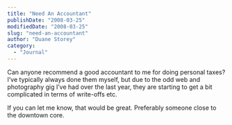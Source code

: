 ```yaml
---
title: "Need An Accountant"
publishDate: "2008-03-25"
modifiedDate: "2008-03-25"
slug: "need-an-accountant"
author: "Duane Storey"
category:
  - "Journal"
---
```


Can anyone recommend a good accountant to me for doing personal taxes? I’ve typically always done them myself, but due to the odd web and photography gig I’ve had over the last year, they are starting to get a bit complicated in terms of write-offs etc.

If you can let me know, that would be great. Preferably someone close to the downtown core.